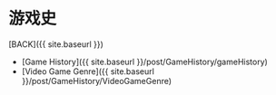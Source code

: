 # 游戏史

[BACK]({{ site.baseurl }})

- [Game History]({{ site.baseurl }}/post/GameHistory/gameHistory)
- [Video Game Genre]({{ site.baseurl }}/post/GameHistory/VideoGameGenre)



